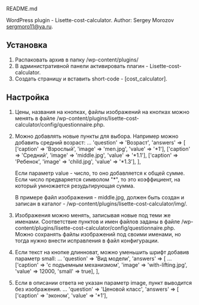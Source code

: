 README.md

WordPress plugin - Lisette-cost-calculator.
Author: Sergey Morozov <sergmoro11@ya.ru>.

Установка
---------

1. Распаковать архив в папку /wp-content/plugins/
2. В административной панели активировать плагин - Lisette-cost-calculator.
3. Создать страницу и вставить short-code - [cost_calculator].

Настройка
---------

1. Цены, названия на кнопках, файлы изображений на кнопках можно менять
   в файле /wp-content/plugins/lisette-cost-calculator/config/questionnaire.php.
2. Можно добавлять новые пункты для выбора.
   Например можно добавить средний возраст:
   ...
   'question' => 'Возраст',
      'answers' => [
         ['caption' => 'Взрослый', 'image' => 'men.jpg', 'value' => '*1'],
         ['caption' => 'Средний', 'image' => 'middle.jpg', 'value' => '*1.1'],
         ['caption' => 'Ребенок', 'image' => 'child.jpg', 'value' => '*1.3'],
       ],
   
   Если параметр value - число, то оно добавляется к общей сумме.
   Если число предваряется символом "*", то это коэффициент, на который умножается резудьтирующая сумма.
   
   В примере файл изображения - middle.jpg, должен быть создан и записан в каталог - 
   /wp-content/plugins/lisette-cost-calculator/img/.
3. Изображения можно менять, записывая новые под теми же именами. 
   Соответствие пунктов и имен файлов заданы в файле 
   /wp-content/plugins/lisette-cost-calculator/config/questionnaire.php.
   Можно сохранять файлы изображений под своими именами, но тогда нужно внести исправления
   в файл конфигурации.
4. Если текст на кнопке длинноват, можно уменьшить шрифт добавив параметр small:
   ...
   'question' => 'Вид модели',
      'answers' => [
         ...
         ['caption' => 'с подъемным механизмом', 'image' => 'with-lifting.jpg', 'value' => 12000, 'small' => true],
       ],
5. Если в описании ответа не указан параметр image, пункт выводится без изображения.
   ...
   'question' => 'Ценовой класс',
      'answers' => [
         ['caption' => 'эконом', 'value' => '*1'],
